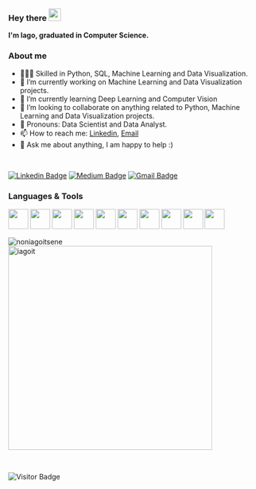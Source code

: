 ### Hey there <img src="https://media.giphy.com/media/hvRJCLFzcasrR4ia7z/giphy.gif" width="25px">

**I'm Iago, graduated in Computer Science.**

### About me
- 👨🏼‍💻 Skilled in Python, SQL, Machine Learning and Data Visualization.
- 🔭 I’m currently working on Machine Learning and Data Visualization projects.
- 🌱 I’m currently learning Deep Learning and Computer Vision
- 🤝 I’m looking to collaborate on anything related to Python, Machine Learning and Data Visualization projects.
- 🧸 Pronouns: Data Scientist and Data Analyst.
- 📫 How to reach me: [Linkedin](https://www.linkedin.com/in/iagoteixeira), [Email](mailto:iago.sty@gmail.com)
- 💬 Ask me about anything, I am happy to help :)

<br />

[![Linkedin Badge](https://img.shields.io/badge/-iagoit-blue?style=flat-square&logo=Linkedin&logoColor=white&link=https://www.linkedin.com/in/iagoteixeira)](https://www.linkedin.com/in/iagoteixeira)
[![Medium Badge](https://img.shields.io/badge/-@iagoitz-03a57a?style=flat-square&labelColor=000000&logo=Medium&link=https://iagoitz.medium.com/)](https://iagoitz.medium.com/)
[![Gmail Badge](https://img.shields.io/badge/-iago.sty@gmail.com-c14438?style=flat-square&logo=Gmail&logoColor=white&link=mailto:iago.sty@gmail.com)](mailto:iago.sty@gmail.com)

### Languages & Tools

<img height="40" src="https://www.vectorlogo.zone/logos/python/python-icon.svg"> 
<img height="40" src="https://www.vectorlogo.zone/logos/microsoft_powerbi/microsoft_powerbi-icon.svg"> 
<img height="40" src="https://raw.githubusercontent.com/gilbarbara/logos/master/logos/tableau-icon.svg"> 
<img height="40" src="https://www.vectorlogo.zone/logos/google_analytics/google_analytics-icon.svg"> 
<img height="40" src="https://www.vectorlogo.zone/logos/mysql/mysql-icon.svg"> 
<img height="40" src="https://www.vectorlogo.zone/logos/apache_hadoop/apache_hadoop-icon.svg"> 
<img height="40" src="https://www.vectorlogo.zone/logos/mongodb/mongodb-icon.svg"> 
<img height="40" src="https://www.vectorlogo.zone/logos/git-scm/git-scm-icon.svg"> 
<img height="40" src="https://www.vectorlogo.zone/logos/github/github-icon.svg"> 
<img height="40" src="https://www.vectorlogo.zone/logos/gitlab/gitlab-icon.svg"> 

<p><img align="left" src="https://github-readme-stats.vercel.app/api/top-langs?username=iagoit&show_icons=true&locale=en&layout=compact&theme=tokyonight&exclude_repo=ProjetoIntegrador" alt="noniagoitsene" /></p>
<p>&nbsp;<img align="center" src="https://github-readme-stats.vercel.app/api?username=iagoit&show_icons=true&locale=en&theme=tokyonight" alt="iagoit" width="410" /></p>

<br>

![Visitor Badge](https://visitor-badge.laobi.icu/badge?page_id=iagoit.iagoit)
